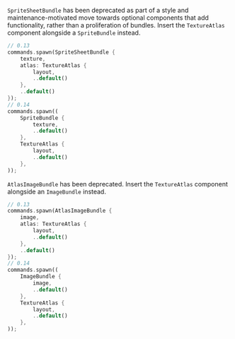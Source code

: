 `SpriteSheetBundle` has been deprecated as part of a style and maintenance-motivated move towards optional components that add functionality, rather than a proliferation of bundles. Insert the `TextureAtlas` component alongside a `SpriteBundle` instead.

```rust
// 0.13
commands.spawn(SpriteSheetBundle {
    texture,
    atlas: TextureAtlas {
        layout,
        ..default()
    },
    ..default()
});
// 0.14
commands.spawn((
    SpriteBundle {
        texture,
        ..default()
    },
    TextureAtlas {
        layout,
        ..default()
    },
));
```

`AtlasImageBundle` has been deprecated. Insert the `TextureAtlas` component alongside an `ImageBundle` instead.

```rust
// 0.13
commands.spawn(AtlasImageBundle {
    image,
    atlas: TextureAtlas {
        layout,
        ..default()
    },
    ..default()
});
// 0.14
commands.spawn((
    ImageBundle {
        image,
        ..default()
    },
    TextureAtlas {
        layout,
        ..default()
    },
));
```
